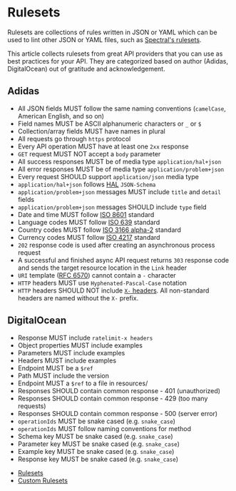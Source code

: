 # Rulesets

Rulesets are collections of rules written in JSON or YAML which can be used to lint other JSON or YAML files,
such as [Spectral's rulesets](https://meta.stoplight.io/docs/spectral/docs/getting-started/3-rulesets.md).

This article collects rulesets from great API providers that you can use as best practices for your API.
They are categorized based on author (Adidas, DigitalOcean) out of gratitude and acknowledgement.

## Adidas

- All JSON fields MUST follow the same naming conventions (`camelCase`, American English, and so on)
- Field names MUST be ASCII alphanumeric characters or `_` or `$`
- Collection/array fields MUST have names in plural
- All requests go through `https` protocol
- Every API operation MUST have at least one `2xx` response
- `GET` request MUST NOT accept a `body` parameter
- All success responses MUST be of media type `application/hal+json`
- All error responses MUST be of media type `application/problem+json`
- Every request SHOULD support `application/json` media type
- `application/hal+json` follows [HAL](https://supermodel.io/adidas/api/HAL) `JSON-Schema`
- `application/problem+json` messages MUST include `title` and `detail` fields
- `application/problem+json` messages SHOULD include `type` field
- Date and time MUST follow [ISO 8601](https://www.iso.org/iso-8601-date-and-time-format.html) standard
- Language codes MUST follow [ISO 639](https://www.iso.org/iso-639-language-codes.html) standard
- Country codes MUST follow [ISO 3166 alpha-2](https://en.wikipedia.org/wiki/ISO_3166-1_alpha-2) standard
- Currency codes MUST follow [ISO 4217](https://en.wikipedia.org/wiki/ISO_4217) standard
- `202` response code is used after creating an asynchronous process request
- A successful and finished async API request returns `303` response code and sends the target resource location in the `Link` header
- `URI` template ([RFC 6570](https://tools.ietf.org/html/rfc6570)) cannot contain a `-` character
- `HTTP` headers MUST use `Hyphenated-Pascal-Case` notation
- `HTTP` headers SHOULD NOT include [`X-` headers](2). All non-standard headers are named without the `X-` prefix.

## DigitalOcean

- Response MUST include `ratelimit-x headers`
- Object properties MUST include examples
- Parameters MUST include examples
- Headers MUST include examples
- Endpoint MUST be a `$ref`
- Path MUST include the version
- Endpoint MUST a `$ref` to a file in resources/
- Responses SHOULD contain common response - 401 (unauthorized)
- Responses SHOULD contain common response - 429 (too many requests)
- Responses SHOULD contain common response - 500 (server error)
- `operationIds` MUST be snake cased (e.g. `snake_case`)
- `operationIds` MUST follow naming conventions for method
- Schema key MUST be snake cased (e.g. `snake_case`)
- Parameter key MUST be snake cased (e.g. `snake_case`)
- Example key MUST be snake cased (e.g. `snake_case`)
- Response key MUST be snake cased (e.g. `snake_case`)

<RRead>

- [Rulesets](https://meta.stoplight.io/docs/spectral/docs/getting-started/3-rulesets.md "About rulesets")
- [Custom Rulesets](https://meta.stoplight.io/docs/spectral/docs/guides/4-custom-rulesets.md "Custom rulesets")

</RRead>